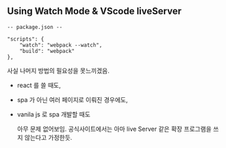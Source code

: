 ## Using Watch Mode & VScode liveServer

    -- package.json --

    "scripts": {
        "watch": "webpack --watch",
        "build": "webpack"
    },

사실 나머지 방법의 필요성을 못느끼겠음.

- react 를 쓸 때도,
- spa 가 아닌 여러 페이지로 이뤄진 경우에도,
- vanila js 로 spa 개발할 때도

  아무 문제 없어보임.
  공식사이트에서는 아마 live Server 같은 확장 프로그램을 쓰지 않는다고 가정한듯.
